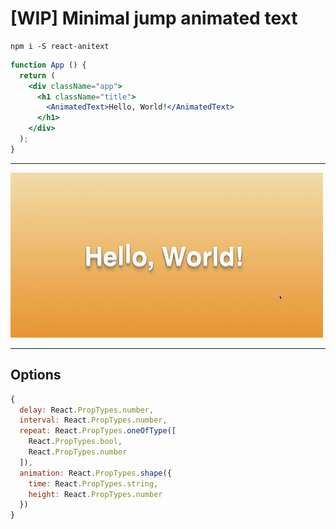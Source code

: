 # [WIP] Minimal jump animated text

```shell
npm i -S react-anitext
```

```jsx
function App () {
  return (
    <div className="app">
      <h1 className="title">
        <AnimatedText>Hello, World!</AnimatedText>
      </h1>
    </div>
  );
}
```

---

![Demo gif](./demo.gif)

---


## Options

```js
{
  delay: React.PropTypes.number,
  interval: React.PropTypes.number,
  repeat: React.PropTypes.oneOfType([
    React.PropTypes.bool,
    React.PropTypes.number
  ]),
  animation: React.PropTypes.shape({
    time: React.PropTypes.string,
    height: React.PropTypes.number
  })
}
```
